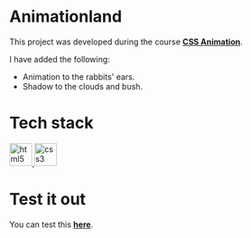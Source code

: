 # Animationland

This project was developed during the course [**CSS Animation**](https://platzi.com/cursos/animaciones-css/).

I have added the following:

- Animation to the rabbits' ears.
- Shadow to the clouds and bush.

# Tech stack

<p>
  <a href="https://developer.mozilla.org/en-US/docs/Glossary/HTML5" >
    <img src="https://cdn.jsdelivr.net/gh/devicons/devicon/icons/html5/html5-original.svg" alt="html5" width="40" height="40" />
  </a>
  <a href="https://developer.mozilla.org/en-US/docs/Web/CSS" >
    <img src="https://cdn.jsdelivr.net/gh/devicons/devicon/icons/css3/css3-original.svg" alt="css3" width="40" height="40" />
  </a>
</p>

# Test it out

You can test this [**here**](https://yuneidyc.github.io/Batatabit/).
